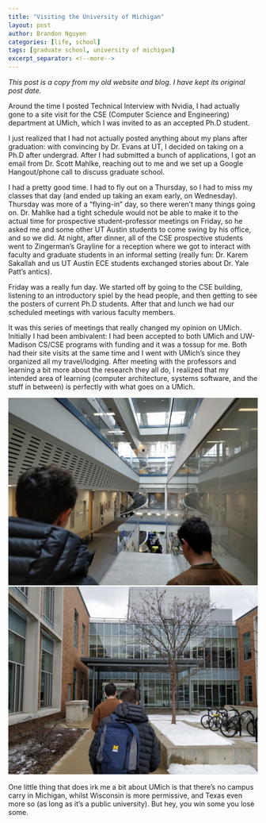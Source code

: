 ```yaml
---
title: "Visiting the University of Michigan"
layout: post
author: Brandon Nguyen
categories: [life, school]
tags: [graduate school, university of michigan]
excerpt_separator: <!--more-->
---
```


*This post is a copy from my old website and blog. I have kept its original post date.*

<!-- TODO link -->
Around the time I posted Technical Interview with Nvidia,
I had actually gone to a site visit for the CSE (Computer Science and Engineering) department at UMich,
which I was invited to as an accepted Ph.D student.

<!--more-->

I just realized that I had not actually posted anything about my plans after graduation:
with convincing by Dr. Evans at UT, I decided on taking on a Ph.D after undergrad.
After I had submitted a bunch of applications, I got an email from Dr. Scott Mahlke,
reaching out to me and we set up a Google Hangout/phone call to discuss graduate school.

I had a pretty good time. I had to fly out on a Thursday, so I had to miss my classes that day
(and ended up taking an exam early, on Wednesday).
Thursday was more of a “flying-in” day, so there weren’t many things going on.
Dr. Mahlke had a tight schedule would not be able to make it to the actual time for prospective
student-professor meetings on Friday, so he asked me and some other UT Austin students to come
swing by his office, and so we did.
At night, after dinner, all of the CSE prospective students went to Zingerman’s Grayline for a
reception where we got to interact with faculty and graduate students in an informal setting
(really fun: Dr. Karem Sakallah and us UT Austin ECE students exchanged stories about Dr. Yale Patt’s antics).

Friday was a really fun day. We started off by going to the CSE building,
listening to an introductory spiel by the head people, and then getting to see the posters
of current Ph.D students. After that and lunch we had our scheduled meetings with various faculty members.

It was this series of meetings that really changed my opinion on UMich.
Initially I had been ambivalent: I had been accepted to both UMich and UW-Madison CS/CSE programs
with funding and it was a tossup for me. Both had their site visits at the same time and I went with
UMich’s since they organized all my travel/lodging.
After meeting with the professors and learning a bit more about the research they all do,
I realized that my intended area of learning (computer architecture, systems software, and
the stuff in between) is perfectly with what goes on a UMich.

<img class="post-img" src="/assets/img/blog/life/school/2019-06-12-michigan1-25p.jpg"/>


<img class="post-img" src="/assets/img/blog/life/school/2019-06-12-michigan2-25p.jpg"/>

One little thing that does irk me a bit about UMich is that there’s no campus carry in Michigan,
whilst Wisconsin is more permissive, and Texas even more so (as long as it’s a public university).
But hey, you win some you lose some.
